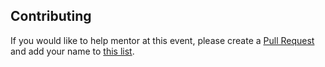 ## Contributing

If you would like to help mentor at this event, please create a [Pull Request](pulls/new) and add your name to [this list](resources/mentors.md).

